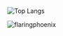 ![Top Langs](https://github-readme-stats.vercel.app/api/top-langs/?username=AndyIshereBoi&layout=compact&)

<img align="center" src="https://github-readme-stats.vercel.app/api?username=AndyIsHereBoi&show_icons=true&theme=dark&locale=en" alt="flaringphoenix" />
